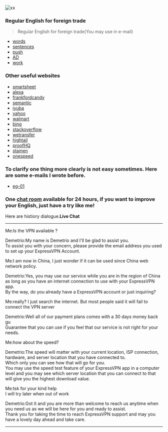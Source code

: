 ![xx](http://img.blog.csdn.net/20130624212825484?watermark/2/text/aHR0cDovL2Jsb2cuY3Nkbi5uZXQvanB0aWFuY2Fp/font/5a6L5L2T/fontsize/400/fill/I0JBQkFCMA==/dissolve/70/gravity/Center)
### Regular English for foreign trade
> Regular English for foreign trade(You may use in e-mail)
- [words](https://github.com/ScottXiong/scott_English/blob/master/files/words.md)
- [sentences](https://github.com/ScottXiong/scott_English/blob/master/files/sentences.md)
- [push](https://github.com/ScottXiong/scott_English/blob/master/files/push.md)
- [AD](https://github.com/ScottXiong/scott_English/blob/master/files/ad.md)
- [work](https://github.com/ScottXiong/scott_English/blob/master/files/work.md)

### Other useful websites
- [smartsheet](https://www.smartsheet.com)
- [alexa](https://try.alexa.com)
- [frankfordcandy](http://www.frankfordcandy.com)
- [semantic](https://semantic-ui.com/introduction/getting-started.html)
- [iyuba](http://www.iyuba.com)
- [yahoo](https://www.yahoo.com)
- [walmart](http://engage.walmart-jump.com/app/home)
- [bing](http://cn.bing.com/videos/trending)
- [stackoverflow](https://stackoverflow.com)
- [wetransfer](https://wetransfer.com)
- [hightail](https://www.hightail.com)
- [proofHQ](https://resources.workfront.com/workfront-for-it-teams)
- [stamen](https://stamen.com)
- [onespeed](https://onespeed.io/blog/post/javascript-performance-lag/)

### To clarify one thing more clearly is not easy sometimes. Here are some e-mails I wrote before.
- [eg-01](https://github.com/ScottXiong/scott_English/blob/master/hard/one.md)
### One [chat room](https://www.buy-express-vpn-in-cn.xyz/order) available for 24 hours, if you want to improve your English, just have a try like me!
Here are histiory dialogue.**Live Chat**
<hr>

Me:Is the VPN available ? <br>

Demetrio:My name is Demetrio and I'll be glad to assist you.<br>
To assist you with your concern, please provide the email address you used to set up your ExpressVPN Account.<br>

Me:I am now in China, I just wonder if it can be used since China web network policy.<br>

Demetrio:Yes, you may use our service while you are in the region of China as long as you have an internet connection to use with your ExpressVPN app.<br>
By the way, do you already have a ExpressVPN account or just inquiring?<br>

Me:really? I just search the internet. But most people said it will fail to connect the VPN server<br>

Demetrio:Well all of our payment plans comes with a 30 days money back gu<br>
Guarantee that you can use if you feel that our service is not right for your needs.<br>

Me:how about the speed?<br>

Demetrio:The speed will matter with your current location, ISP connection, hardware, and server location that you have connected to.<br>
Which only you can see how that will go for you.<br>
You may use the speed test feature of your ExpressVPN app in a computer level and you may see which server location that you can connect to that will give you the highest download value.<br>

Me:tsk for your kind help<br>
I will try later when out of work<br>

Demetrio:Got it and you are more than welcome to reach us anytime when you need us as we will be here for you and ready to assist.<br>
Thank you for taking the time to reach ExpressVPN support and may you have a lovely day ahead and take care.<br>

<hr>
